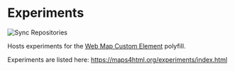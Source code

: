 # Experiments

![Sync Repositories](https://github.com/Maps4HTML/MapML.js/workflows/Sync%20Repositories/badge.svg)

Hosts experiments for the [Web Map Custom Element](https://github.com/Maps4HTML/MapML.js) polyfill.

Experiments are listed here: https://maps4html.org/experiments/index.html
